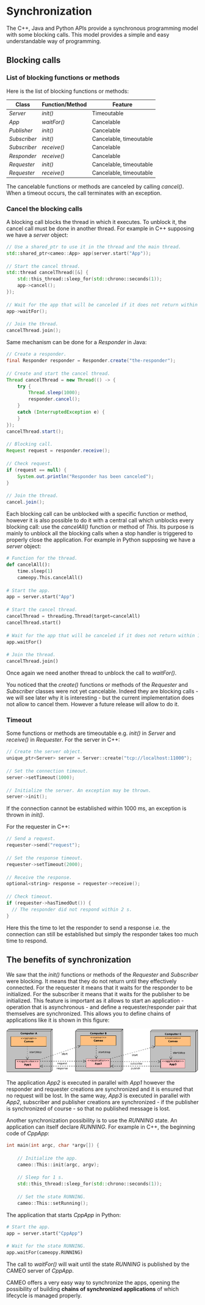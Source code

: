 # Synchronization


The C++, Java and Python APIs provide a synchronous programming model with some blocking calls. This model provides a simple and easy understandable way of programming.

## Blocking calls

### List of blocking functions or methods

Here is the list of blocking functions or methods:

**Class**       | **Function/Method**    | Feature
----------------|------------------------|-----------------
*Server*        | *init()*               | Timeoutable
*App*           | *waitFor()*            | Cancelable
*Publisher*     | *init()*               | Cancelable
*Subscriber*    | *init()*               | Cancelable, timeoutable
*Subscriber*    | *receive()*            | Cancelable
*Responder*     | *receive()*            | Cancelable
*Requester*     | *init()*               | Cancelable, timeoutable
*Requester*     | *receive()*            | Cancelable, timeoutable

The cancelable functions or methods are canceled by calling *cancel()*. When a timeout occurs, the call terminates with an exception.

### Cancel the blocking calls

A blocking call blocks the thread in which it executes. To unblock it, the cancel call must be done in another thread. For example in C++ supposing we have a *server* object:
```cpp
// Use a shared_ptr to use it in the thread and the main thread.
std::shared_ptr<cameo::App> app(server.start("App"));

// Start the cancel thread.
std::thread cancelThread([&] {
    std::this_thread::sleep_for(std::chrono::seconds(1));
    app->cancel();
});

// Wait for the app that will be canceled if it does not return within 1 s.
app->waitFor();

// Join the thread.
cancelThread.join();
```

Same mechanism can be done for a *Responder* in Java:
```java
// Create a responder.
final Responder responder = Responder.create("the-responder");

// Create and start the cancel thread.
Thread cancelThread = new Thread(() -> {
    try {
        Thread.sleep(1000);
        responder.cancel();	
    }
    catch (InterruptedException e) {
    }
});
cancelThread.start();

// Blocking call.		
Request request = responder.receive();

// Check request.		
if (request == null) {
    System.out.println("Responder has been canceled");		
}

// Join the thread.		
cancel.join();
```
Each blocking call can be unblocked with a specific function or method, however it is also possible to do it with a central call which unblocks every blocking call: use the *cancelAll()* function or method of *This*. Its purpose is mainly to unblock all the blocking calls when a stop handler is triggered to properly close the application.
For example in Python supposing we have a *server* object:
```python
# Function for the thread.
def cancelAll():
    time.sleep(1)
    cameopy.This.cancelAll()

# Start the app.
app = server.start("App")
    
# Start the cancel thread.
cancelThread = threading.Thread(target=cancelAll)
cancelThread.start()

# Wait for the app that will be canceled if it does not return within 1 s.
app.waitFor()

# Join the thread.    
cancelThread.join()    
```
Once again we need another thread to unblock the call to *waitFor()*.

You noticed that the *create()* functions or methods of the *Requester* and *Subscriber* classes were not yet cancelable. Indeed they are blocking calls - we will see later why it is interesting - but the current implementation does not allow to cancel them. However a future release will allow to do it.

### Timeout

Some functions or methods are timeoutable e.g. *init()* in *Server* and *receive()* in *Requester*.
For the server in C++:
```cpp
// Create the server object.
unique_ptr<Server> server = Server::create("tcp://localhost:11000");

// Set the connection timeout.
server->setTimeout(1000);

// Initialize the server. An exception may be thrown.
server->init();
```
If the connection cannot be established within 1000 ms, an exception is thrown in *init()*.

For the requester in C++:
```cpp
// Send a request.
requester->send("request");

// Set the response timeout.
requester->setTimeout(2000);

// Receive the response.
optional<string> response = requester->receive();

// Check timeout.
if (requester->hasTimedOut()) {
  // The responder did not respond within 2 s.
}
```
Here this the time to let the responder to send a response i.e. the connection can still be established but simply the responder takes too much time to respond.

## The benefits of synchronization

We saw that the *init()* functions or methods of the *Requester* and *Subscriber* were blocking. It means that they do not return until they effectively connected. For the requester it means that it waits for the responder to be initialized. For the subscriber it means that it waits for the publisher to be initialized. This feature is important as it allows to start an application - operation that is asynchronous - and define a requester/responder pair that themselves are synchronized. This allows you to define chains of applications like it is shown in this figure:

![Chain of applications](images/App-chain.png)

The application *App2* is executed in parallel with *App1* however the responder and requester creations are synchronized and it is ensured that no request will be lost. In the same way, *App3* is executed in parallel with *App2*, subscriber and publisher creations are synchronized - if the publisher is synchronized of course - so that no published message is lost.

Another synchronization possibility is to use the *RUNNING* state. An application can itself declare *RUNNING*. For example in C++, the beginning code of *CppApp*:
```cpp
int main(int argc, char *argv[]) {

    // Initialize the app.
    cameo::This::init(argc, argv);

    // Sleep for 1 s.
    std::this_thread::sleep_for(std::chrono::seconds(1));

    // Set the state RUNNING.
    cameo::This::setRunning();
```

The application that starts *CppApp* in Python:
```python
# Start the app.
app = server.start("CppApp")

# Wait for the state RUNNING.
app.waitFor(cameopy.RUNNING)
```

The call to *waitFor()* will wait until the state *RUNNING* is published by the CAMEO server of *CppApp*.

CAMEO offers a very easy way to synchronize the apps, opening the possibility of building **chains of synchronized applications** of which lifecycle is managed properly.
